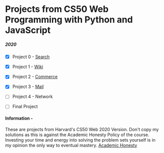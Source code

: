 # Projects from CS50 Web Programming with Python and JavaScript

##### 2020

- [x] Project 0 - [Search](https://cs50.harvard.edu/web/2020/projects/1/wiki/)

- [x] Project 1 - [Wiki](https://cs50.harvard.edu/web/2020/projects/0/search/)

- [x] Project 2 - [Commerce](https://cs50.harvard.edu/web/2020/projects/2/commerce/)

- [x] Project 3 - [Mail](https://cs50.harvard.edu/web/2020/projects/3/mail/)

- [ ] Project 4 - Network

- [ ] Final Project

#### Information - 

These are projects from Harvard's CS50 Web 2020 Version. Don't copy my solutions as this is against the Academic Honesty Policy of the course. Investing your time and energy into solving the problem sets yourself is in my opinion the only way to eventual mastery. [Academic Honesty](https://docs.cs50.net/2018/x/syllabus.html#academic-honesty)

